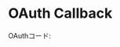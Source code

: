<!DOCTYPE html>
<html>
  <head>
      <title>OAuth Callback</title>
      <script>
          // URLのパラメータを取得
          const params = new URLSearchParams(window.location.search);
          const code = params.get('code');
          // OAuthコードを表示
          document.addEventListener('DOMContentLoaded', () => {
              document.getElementById('code').textContent = code;
          });
      </script>
  </head>
  
  <body>
      <h1>OAuth Callback</h1>
      <p>OAuthコード: <span id="code"></span></p>
  </body>
</html>
